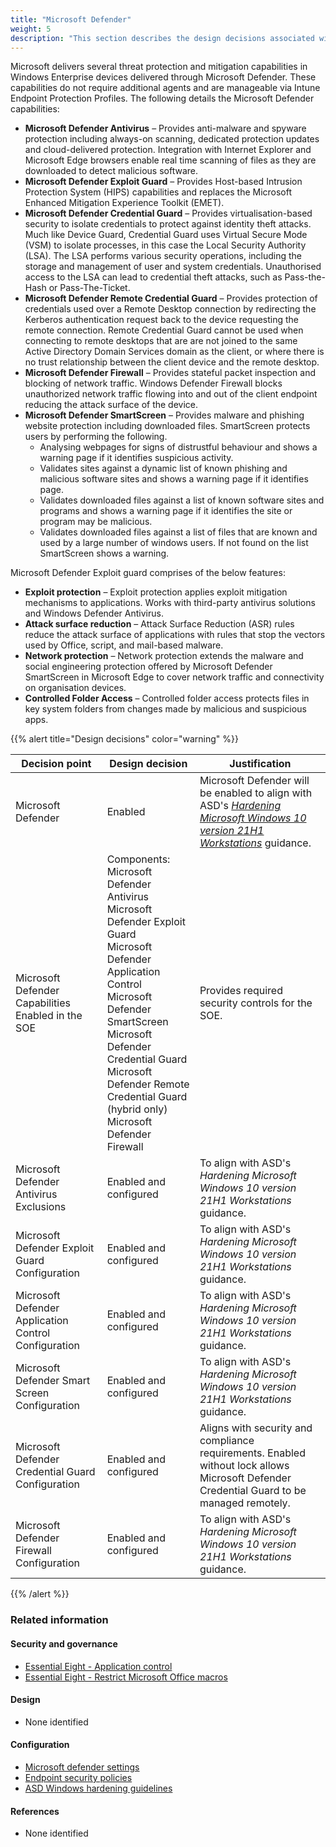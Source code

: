 ```yaml
---
title: "Microsoft Defender"
weight: 5
description: "This section describes the design decisions associated with Microsoft Defender on Windows 10 and 11 endpoints configured according to guidance in ASD's Blueprint for Secure Cloud."
---
```


Microsoft delivers several threat protection and mitigation capabilities in Windows Enterprise devices delivered through Microsoft Defender. These capabilities do not require additional agents and are manageable via Intune Endpoint Protection Profiles. The following details the Microsoft Defender capabilities:

- **Microsoft Defender Antivirus** – Provides anti-malware and spyware protection including always-on scanning, dedicated protection updates and cloud-delivered protection. Integration with Internet Explorer and Microsoft Edge browsers enable real time scanning of files as they are downloaded to detect malicious software.
- **Microsoft Defender Exploit Guard** – Provides Host-based Intrusion Protection System (HIPS) capabilities and replaces the Microsoft Enhanced Mitigation Experience Toolkit (EMET).
- **Microsoft Defender Credential Guard** – Provides virtualisation-based security to isolate credentials to protect against identity theft attacks. Much like Device Guard, Credential Guard uses Virtual Secure Mode (VSM) to isolate processes, in this case the Local Security Authority (LSA). The LSA performs various security operations, including the storage and management of user and system credentials. Unauthorised access to the LSA can lead to credential theft attacks, such as Pass-the-Hash or Pass-The-Ticket.
- **Microsoft Defender Remote Credential Guard** – Provides protection of credentials used over a Remote Desktop connection by redirecting the Kerberos authentication request back to the device requesting the remote connection. Remote Credential Guard cannot be used when connecting to remote desktops that are are not joined to the same Active Directory Domain Services domain as the client, or where there is no trust relationship between the client device and the remote desktop.
- **Microsoft Defender Firewall** – Provides stateful packet inspection and blocking of network traffic. Windows Defender Firewall blocks unauthorized network traffic flowing into and out of the client endpoint reducing the attack surface of the device.
- **Microsoft Defender SmartScreen** – Provides malware and phishing website protection including downloaded files. SmartScreen protects users by performing the following.
  - Analysing webpages for signs of distrustful behaviour and shows a warning page if it identifies suspicious activity.
  - Validates sites against a dynamic list of known phishing and malicious software sites and shows a warning page if it identifies page.
  - Validates downloaded files against a list of known software sites and programs and shows a warning page if it identifies the site or program may be malicious.
  - Validates downloaded files against a list of files that are known and used by a large number of windows users. If not found on the list SmartScreen shows a warning.

Microsoft Defender Exploit guard comprises of the below features:

- **Exploit protection** – Exploit protection applies exploit mitigation mechanisms to applications. Works with third-party antivirus solutions and Windows Defender Antivirus.
- **Attack surface reduction** – Attack Surface Reduction (ASR) rules reduce the attack surface of applications with rules that stop the vectors used by Office, script, and mail-based malware.
- **Network protection** – Network protection extends the malware and social engineering protection offered by Microsoft Defender SmartScreen in Microsoft Edge to cover network traffic and connectivity on organisation devices.
- **Controlled Folder Access** – Controlled folder access protects files in key system folders from changes made by malicious and suspicious apps.

{{% alert title="Design decisions" color="warning" %}}

| Decision point                                       | Design decision                                                                                                                                                                                                                                                                               | Justification                                                                                                                                                                                                                                                                                                                           |
| ---------------------------------------------------- | --------------------------------------------------------------------------------------------------------------------------------------------------------------------------------------------------------------------------------------------------------------------------------------------- | --------------------------------------------------------------------------------------------------------------------------------------------------------------------------------------------------------------------------------------------------------------------------------------------------------------------------------------- |
| Microsoft Defender                                   | Enabled                                                                                                                                                                                                                                                                                       | Microsoft Defender will be enabled to align with ASD's [_Hardening Microsoft Windows 10 version 21H1 Workstations_](https://www.cyber.gov.au/resources-business-and-government/maintaining-devices-and-systems/system-hardening-and-administration/system-hardening/hardening-microsoft-windows-10-version-21h1-workstations) guidance. |
| Microsoft Defender Capabilities Enabled in the SOE   | Components:<br>Microsoft Defender Antivirus<br>Microsoft Defender Exploit Guard<br>Microsoft Defender Application Control<br>Microsoft Defender SmartScreen<br>Microsoft Defender Credential Guard<br>Microsoft Defender Remote Credential Guard (hybrid only)<br>Microsoft Defender Firewall | Provides required security controls for the SOE.                                                                                                                                                                                                                                                                                        |
| Microsoft Defender Antivirus Exclusions              | Enabled and configured                                                                                                                                                                                                                                                                        | To align with ASD's _Hardening Microsoft Windows 10 version 21H1 Workstations_ guidance.                                                                                                                                                                                                                                                |
| Microsoft Defender Exploit Guard Configuration       | Enabled and configured                                                                                                                                                                                                                                                                        | To align with ASD's _Hardening Microsoft Windows 10 version 21H1 Workstations_ guidance.                                                                                                                                                                                                                                                |
| Microsoft Defender Application Control Configuration | Enabled and configured                                                                                                                                                                                                                                                                        | To align with ASD's _Hardening Microsoft Windows 10 version 21H1 Workstations_ guidance.                                                                                                                                                                                                                                                |
| Microsoft Defender Smart Screen Configuration        | Enabled and configured                                                                                                                                                                                                                                                                        | To align with ASD's _Hardening Microsoft Windows 10 version 21H1 Workstations_ guidance.                                                                                                                                                                                                                                                |
| Microsoft Defender Credential Guard Configuration    | Enabled and configured                                                                                                                                                                                                                                                                        | Aligns with security and compliance requirements. Enabled without lock allows Microsoft Defender Credential Guard to be managed remotely.                                                                                                                                                                                               |
| Microsoft Defender Firewall Configuration            | Enabled and configured                                                                                                                                                                                                                                                                        | To align with ASD's _Hardening Microsoft Windows 10 version 21H1 Workstations_ guidance.                                                                                                                                                                                                                                                |

{{% /alert %}}

### Related information

#### Security and governance

- [Essential Eight - Application control](/security-and-governance/essential-eight/application-control)
- [Essential Eight - Restrict Microsoft Office macros](/security-and-governance/essential-eight/restrict-microsoft-office-macros)

#### Design

- None identified

#### Configuration

- [Microsoft defender settings](/configuration/defender/settings)
- [Endpoint security policies](/configuration/defender/endpoints/configuration-management/endpoint-security-policies)
- [ASD Windows hardening guidelines](/configuration/intune/devices/configuration-policies/asd-windows-hardening-guidelines)

#### References

- None identified

